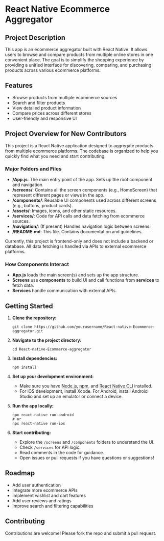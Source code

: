 # React Native Ecommerce Aggregator

## Project Description

This app is an ecommerce aggregator built with React Native. It allows users to browse and compare products from multiple online stores in one convenient place. The goal is to simplify the shopping experience by providing a unified interface for discovering, comparing, and purchasing products across various ecommerce platforms.

## Features

- Browse products from multiple ecommerce sources
- Search and filter products
- View detailed product information
- Compare prices across different stores
- User-friendly and responsive UI

## Project Overview for New Contributors

This project is a React Native application designed to aggregate products from multiple ecommerce platforms. The codebase is organized to help you quickly find what you need and start contributing.

### Major Folders and Files

- **/App.js**: The main entry point of the app. Sets up the root component and navigation.
- **/screens/**: Contains all the screen components (e.g., HomeScreen) that represent different pages or views in the app.
- **/components/**: Reusable UI components used across different screens (e.g., buttons, product cards).
- **/assets/**: Images, icons, and other static resources.
- **/services/**: Code for API calls and data fetching from ecommerce sources.
- **/navigation/**: (If present) Handles navigation logic between screens.
- **/README.md**: This file. Contains documentation and guidelines.

Currently, this project is frontend-only and does not include a backend or database. All data fetching is handled via APIs to external ecommerce platforms.

### How Components Interact

- **App.js** loads the main screen(s) and sets up the app structure.
- **Screens** use **components** to build UI and call functions from **services** to fetch data.
- **Services** handle communication with external APIs.

## Getting Started

1. **Clone the repository:**
   ```
   git clone https://github.com/yourusername/React-native-Ecommerce-aggregator.git
   ```
2. **Navigate to the project directory:**
   ```
   cd React-native-Ecommerce-aggregator
   ```
3. **Install dependencies:**
   ```
   npm install
   ```
4. **Set up your development environment:**
   - Make sure you have [Node.js](https://nodejs.org/), [npm](https://www.npmjs.com/), and [React Native CLI](https://reactnative.dev/docs/environment-setup) installed.
   - For iOS development, install Xcode. For Android, install Android Studio and set up an emulator or connect a device.

5. **Run the app locally:**
   ```
   npx react-native run-android
   # or
   npx react-native run-ios
   ```

6. **Start contributing:**
   - Explore the `/screens` and `/components` folders to understand the UI.
   - Check `/services` for API logic.
   - Read comments in the code for guidance.
   - Open issues or pull requests if you have questions or suggestions!

## Roadmap

- Add user authentication
- Integrate more ecommerce APIs
- Implement wishlist and cart features
- Add user reviews and ratings
- Improve search and filtering capabilities

## Contributing

Contributions are welcome! Please fork the repo and submit a pull request.
